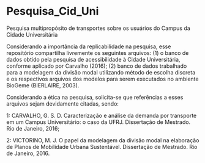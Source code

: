 # Pesquisa_Cid_Uni
Pesquisa multipropósito de transportes sobre os usuários do Campus da Cidade Universitária

Considerando a importância da replicabilidade na pesquisa, esse repositório compartilha livremente os seguintes arquivos: (1) o banco de dados obtido pela pesquisa de acessibilidade à Cidade Universitária, conforme aplicado por Carvalho (2016); (2) banco de dados trabalhado para a modelagem da divisão modal utilizando método de escolha discreta e os respectivos arquivos dos modelos para serem executados no ambiente BioGeme (BIERLAIRE, 2003).

Considerando a ética na pesquisa, solicita-se que referências a esses arquivos sejam devidamente citadas, sendo:

1: CARVALHO, G. S. D. Caracterização e análise da demanda por transporte em um Campus Universitário: o caso da UFRJ. Dissertação de Mestrado. Rio de Janeiro, 2016;

2: VICTORINO, M. J. O papel da modelagem da divisão modal na elaboração de Planos de Mobilidade Urbana Sustentável. Dissertação de Mestrado. Rio de Janeiro, 2016.
